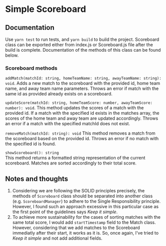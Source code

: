 # Simple Scoreboard
## Documentation
Use `yarn test` to run tests, and `yarn build` to build the project. Scoreboard class can be exported either from index.js or Scoreboard.js file after the build is complete. Documentation of the methods of this class can be found below.

### Scoreboard methods
`addMatch(matchId: string, homeTeamName: string, awayTeamName: string): void`. 
Adds a new match to the scoreboard with the provided id, home team name, and away team name parameters. Throws an error if match with the same id as provided already exists on a scoreboard.  

`updateScore(matchId: string, homeTeamScore: number, awayTeamScore: number): void`. 
This method updates the scores of a match with the provided id. If a match with the specified id exists in the matches array, the scores of the home team and away team are updated accordingly. Throws an error if a match with the specified matchId does not exist.  

`removeMatch(matchId: string): void`
This method removes a match from the scoreboard based on the provided id. Throws an error if no match with the specified id is found.  

`showScoreboard(): string`   
This method returns a formatted string representation of the current scoreboard. Matches are sorted accordingly to their total score.  

## Notes and thoughts
1) Considering we are following the SOLID principles precisely, the methods of `Scoreboard` class should be separated into another class (e.g. `ScoreboardManager`) to adhere to the Single Responsibility principle. However, I found such an approach excessive in this particular case as the first point of the guidelines says *Keep it simple*. 
2) To achieve more sustainability for the cases of sorting matches with the same total score, I would add `startTimestamp` field to the Match class. However, considering that we add matches to the Scoreboard immediatly after their start, it works as it is. So, once again, I've tried to *Keep it simple* and not add additional fields.
